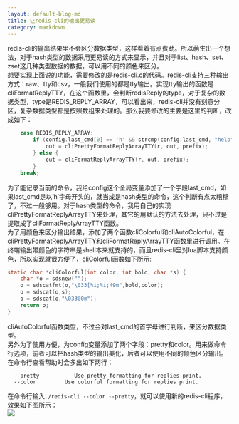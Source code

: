 ```yaml
---
layout: default-blog-md
title: 让redis-cli的输出更易读
category: markdown
---
```


redis-cli的输出结果里不会区分数据类型，这样看着有点费劲。所以萌生出一个想法，对于hash类型的数据采用更易读的方式来显示，并且对于list、hash、set、zset这几种类型数据的数据，可以用不同的颜色来区分。  
想要实现上面说的功能，需要修改的是redis-cli.c的代码。redis-cli支持三种输出方式：raw、tty和csv，一般我们使用的都是tty输出。实现tty输出的函数是cliFormatReplyTTY，在这个函数里，会判断redisReply的type，对于复杂的数据类型，type是REDIS_REPLY_ARRAY，可以看出来，redis-cli并没有刻意分区，复杂数据类型都是按照数组来处理的。那么我要修改的主要是这里的判断，改成如下：  
```c
    case REDIS_REPLY_ARRAY:
		if (config.last_cmd[0] == 'h' && strcmp(config.last_cmd, "help") && config.pretty) {
			out = cliPrettyFormatReplyArrayTTY(r, out, prefix);
		} else {
			out = cliFormatReplyArrayTTY(r, out, prefix);
		}
    break;
```
为了能记录当前的命令，我给config这个全局变量添加了一个字段last_cmd，如果last_cmd是以‘h’字母开头的，就当成是hash类型的命令，这个判断有点太粗糙了，不过一般够用。对于hash类型的命令，我用自己的实现cliPrettyFormatReplyArrayTTY来处理，其它的用默认的方法去处理，只不过是提取成了cliFormatReplyArrayTTY函数。  
为了用颜色来区分输出结果，添加了两个函数cliColorful和cliAutoColorful，在cliPrettyFormatReplyArrayTTY和cliFormatReplyArrayTTY函数里进行调用。在终端输出带颜色的字符串是shell本来就支持的，而且redis-cli里对lua脚本支持颜色，所以实现就很方便了，cliColorful函数如下所示:  
```c
static char *cliColorful(int color, int bold, char *s) {
	char *o = sdsnew("");
	o = sdscatfmt(o,"\033[%i;%i;49m",bold,color);
    o = sdscat(o,s);
    o = sdscat(o,"\033[0m");
	return o;
}
```  
cliAutoColorful函数类型，不过会对last_cmd的首字母进行判断，来区分数据类型。  
另外为了使用方便，为config变量添加了两个字段：pretty和color。用来做命令行选项，前者可以把hash类型的输出美化，后者可以使用不同的颜色区分输出。在命令行查看帮助时会多出如下两行：  
```
  --pretty           Use pretty formatting for replies print.
  --color  		  Use colorful formatting for replies print.
```
在命令行输入`./redis-cli --color --pretty`，就可以使用新的redis-cli程序，效果如下图所示：  
<img src="{{ site.baseurl }}/static/image/2018-08-19/myredis-cli.png">    